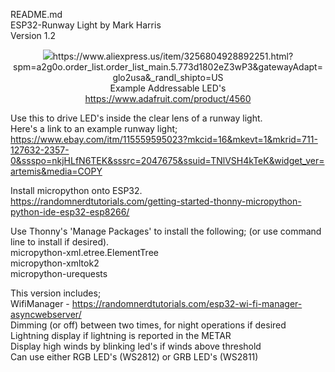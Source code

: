 README.md<br>
ESP32-Runway Light by Mark Harris<br>
Version 1.2 <p>
 
<p align="center">
<img src="/Pics/Runway%20Light%206.jpg?raw=true)
</p>
          
Uses an ESP32 to drive addressable LED's,<br>
 Example ESP32<br>
   https://www.aliexpress.us/item/3256804928892251.html?spm=a2g0o.order_list.order_list_main.5.773d1802eZ3wP3&gatewayAdapt=glo2usa&_randl_shipto=US<br>
 Example Addressable LED's<br>
   https://www.adafruit.com/product/4560<p>

Use this to drive LED's inside the clear lens of a runway light.<br>
Here's a link to an example runway light;<br>
   https://www.ebay.com/itm/115559595023?mkcid=16&mkevt=1&mkrid=711-127632-2357-0&ssspo=nkjHLfN6TEK&sssrc=2047675&ssuid=TNlVSH4kTeK&widget_ver=artemis&media=COPY<p>

Install micropython onto ESP32.<br>
   https://randomnerdtutorials.com/getting-started-thonny-micropython-python-ide-esp32-esp8266/<p>

Use Thonny's 'Manage Packages' to install the following; (or use command line to install if desired).<br>
   micropython-xml.etree.ElementTree<br>
   micropython-xmltok2<br>
   micropython-urequests<p>

This version includes;<br>
   WifiManager - https://randomnerdtutorials.com/esp32-wi-fi-manager-asyncwebserver/<br>
   Dimming (or off) between two times, for night operations if desired<br>
   Lightning display if lightning is reported in the METAR<br>
   Display high winds by blinking led's if winds above threshold<br>
   Can use either RGB LED's (WS2812) or GRB LED's (WS2811)<br>
